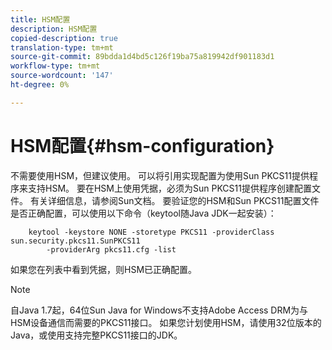 ```yaml
---
title: HSM配置
description: HSM配置
copied-description: true
translation-type: tm+mt
source-git-commit: 89bdda1d4bd5c126f19ba75a819942df901183d1
workflow-type: tm+mt
source-wordcount: '147'
ht-degree: 0%

---
```



# HSM配置{#hsm-configuration}

不需要使用HSM，但建议使用。 可以将引用实现配置为使用Sun PKCS11提供程序来支持HSM。 要在HSM上使用凭据，必须为Sun PKCS11提供程序创建配置文件。 有关详细信息，请参阅Sun文档。 要验证您的HSM和Sun PKCS11配置文件是否正确配置，可以使用以下命令（keytool随Java JDK一起安装）：

```
    keytool -keystore NONE -storetype PKCS11 -providerClass sun.security.pkcs11.SunPKCS11 
        -providerArg pkcs11.cfg -list
```

如果您在列表中看到凭据，则HSM已正确配置。

>[!NOTE]
>
>自Java 1.7起，64位Sun Java for Windows不支持Adobe Access DRM为与HSM设备通信而需要的PKCS11接口。 如果您计划使用HSM，请使用32位版本的Java，或使用支持完整PKCS11接口的JDK。


